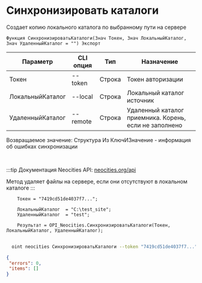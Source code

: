 ﻿---
sidebar_position: 5
---

# Синхронизировать каталоги
 Создает копию локального каталога по выбранному пути на сервере



`Функция СинхронизироватьКаталоги(Знач Токен, Знач ЛокальныйКаталог, Знач УдаленныйКаталог = "") Экспорт`

  | Параметр | CLI опция | Тип | Назначение |
  |-|-|-|-|
  | Токен | --token | Строка | Токен авторизации |
  | ЛокальныйКаталог | --local | Строка | Локальный каталог источник |
  | УдаленныйКаталог | --remote | Строка | Удаленный каталог приемника. Корень, если не заполнено |

  
  Возвращаемое значение:   Структура Из КлючИЗначение - информация об ошибках синхронизации

<br/>

:::tip
Документация Neocities API: [neocities.org/api](https://neocities.org/api)

 Метод удаляет файлы на сервере, если они отсутствуют в локальном каталоге
:::
<br/>


```bsl title="Пример кода"
    Токен = "7419cd51de4037f7...";

    ЛокальныйКаталог  = "C:\test_site";
    УдаленныйКаталог  = "test";

    Результат = OPI_Neocities.СинхронизироватьКаталоги(Токен, ЛокальныйКаталог, УдаленныйКаталог);
```



```sh title="Пример команды CLI"
    
  oint neocities СинхронизироватьКаталоги --token "7419cd51de4037f7..." --local %local% --remote %remote%

```

```json title="Результат"
{
 "errors": 0,
 "items": []
}
```
